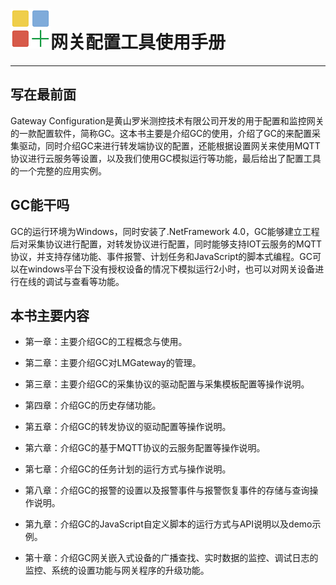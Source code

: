 # ![](/assets/gw.png)网关配置工具使用手册

---

## 写在最前面

Gateway Configuration是黄山罗米测控技术有限公司开发的用于配置和监控网关的一款配置软件，简称GC。这本书主要是介绍GC的使用，介绍了GC的来配置采集驱动，同时介绍GC来进行转发端协议的配置，还能根据设置网关来使用MQTT协议进行云服务等设置，以及我们使用GC模拟运行等功能，最后给出了配置工具的一个完整的应用实例。

## GC能干吗

GC的运行环境为Windows，同时安装了.NetFramework 4.0，GC能够建立工程后对采集协议进行配置，对转发协议进行配置，同时能够支持IOT云服务的MQTT协议，并支持存储功能、事件报警、计划任务和JavaScript的脚本式编程。GC可以在windows平台下没有授权设备的情况下模拟运行2小时，也可以对网关设备进行在线的调试与查看等功能。

## 本书主要内容

* 第一章：主要介绍GC的工程概念与使用。

* 第二章：主要介绍GC对LMGateway的管理。

* 第三章：主要介绍GC的采集协议的驱动配置与采集模板配置等操作说明。

* 第四章：介绍GC的历史存储功能。

* 第五章：介绍GC的转发协议的驱动配置等操作说明。

* 第六章：介绍GC的基于MQTT协议的云服务配置等操作说明。

* 第七章：介绍GC的任务计划的运行方式与操作说明。

* 第八章：介绍GC的报警的设置以及报警事件与报警恢复事件的存储与查询操作说明。

* 第九章：介绍GC的JavaScript自定义脚本的运行方式与API说明以及demo示例。

* 第十章：介绍GC网关嵌入式设备的广播查找、实时数据的监控、调试日志的监控、系统的设置功能与网关程序的升级功能。



